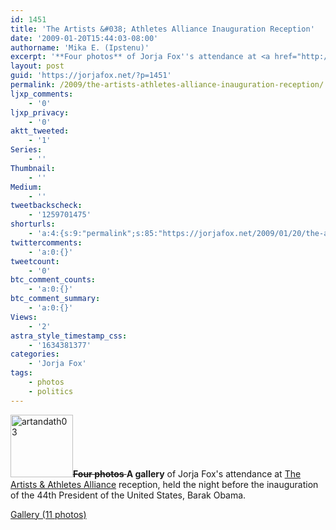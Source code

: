 ```yaml
---
id: 1451
title: 'The Artists &#038; Athletes Alliance Inauguration Reception'
date: '2009-01-20T15:44:03-08:00'
authorname: 'Mika E. (Ipstenu)'
excerpt: '**Four photos** of Jorja Fox''s attendance at <a href="http://artistsandathletes.org/">The Artists & Athletes Alliance</a> reception, held shortly after the inauguration of the 44th President of the United States, Barak Obama. '
layout: post
guid: 'https://jorjafox.net/?p=1451'
permalink: /2009/the-artists-athletes-alliance-inauguration-reception/
ljxp_comments:
    - '0'
ljxp_privacy:
    - '0'
aktt_tweeted:
    - '1'
Series:
    - ''
Thumbnail:
    - ''
Medium:
    - ''
tweetbackscheck:
    - '1259701475'
shorturls:
    - 'a:4:{s:9:"permalink";s:85:"https://jorjafox.net/2009/01/20/the-artists-athletes-alliance-inauguration-reception/";s:7:"tinyurl";s:25:"http://tinyurl.com/7gq2do";s:4:"isgd";s:18:"http://is.gd/538BV";s:5:"bitly";s:20:"http://bit.ly/58k80E";}'
twittercomments:
    - 'a:0:{}'
tweetcount:
    - '0'
btc_comment_counts:
    - 'a:0:{}'
btc_comment_summary:
    - 'a:0:{}'
Views:
    - '2'
astra_style_timestamp_css:
    - '1634381377'
categories:
    - 'Jorja Fox'
tags:
    - photos
    - politics
---
```


<a href="https://jorjafox.net/gallery/pub/artath/20090119-aaa_001/"><img src="//static.jorjafox.net/wordpress/2009/02/artandath03-100x100.jpg" alt="artandath03" title="artandath03" width="100" height="100" class="alignleft size-thumbnail wp-image-1546" /></a><del datetime="2009-02-08T18:17:28+00:00">**Four photos** </del> **A gallery** of Jorja Fox's attendance at <a href="http://artistsandathletes.org/">The Artists & Athletes Alliance</a> reception, held the night before the inauguration of the 44th President of the United States, Barak Obama.

<a href="https://jorjafox.net/gallery/pub/artath/20090119-aaa_001/">Gallery (11 photos)</a>

